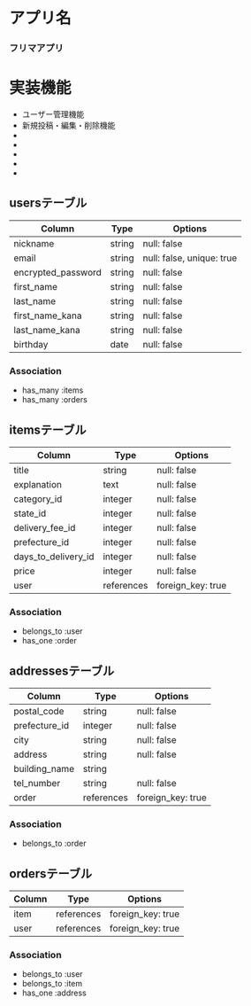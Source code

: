# アプリ名

### フリマアプリ

# 実装機能

- ユーザー管理機能
- 新規投稿・編集・削除機能
- 
- 
- 
- 
- 



## usersテーブル

| Column             | Type   | Options                   |
| ------------------ | ------ | ------------------------- |
| nickname           | string | null: false               |
| email              | string | null: false, unique: true |
| encrypted_password | string | null: false               |
| first_name         | string | null: false               |
| last_name          | string | null: false               |
| first_name_kana    | string | null: false               |
| last_name_kana     | string | null: false               |
| birthday           | date   | null: false               |

### Association

* has_many :items
* has_many :orders

## itemsテーブル

| Column              | Type          | Options           |
| ------------------- | --------------| ----------------- |
| title               | string        | null: false       |
| explanation         | text          | null: false       |
| category_id         | integer       | null: false       |
| state_id            | integer       | null: false       |
| delivery_fee_id     | integer       | null: false       |
| prefecture_id       | integer       | null: false       |
| days_to_delivery_id | integer       | null: false       |
| price               | integer       | null: false       |
| user                | references    | foreign_key: true |

### Association

* belongs_to :user
* has_one :order

## addressesテーブル

| Column               | Type       | Options           |
| -------------------- | ---------- | ----------------- |
| postal_code          | string     | null: false       |
| prefecture_id        | integer    | null: false       |
| city                 | string     | null: false       |
| address              | string     | null: false       |
| building_name        | string     |                   |
| tel_number           | string     | null: false       |
| order                | references | foreign_key: true |


### Association

* belongs_to :order

## ordersテーブル

| Column               | Type       | Options           |
| -------------------- | ---------- | ----------------- |
| item                 | references | foreign_key: true |
| user                 | references | foreign_key: true |

### Association


* belongs_to :user
* belongs_to :item
* has_one :address

